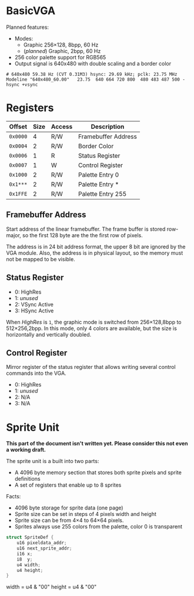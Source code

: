 # BasicVGA

Planned features:

- Modes:
	- Graphic 256×128, 8bpp, 60 Hz
	- (*planned*) Graphic, 2bpp, 60 Hz
- 256 color palette support for RGB565
- Output signal is 640x480 with double scaling and a border color

```
# 640x480 59.38 Hz (CVT 0.31M3) hsync: 29.69 kHz; pclk: 23.75 MHz
Modeline "640x480_60.00"   23.75  640 664 720 800  480 483 487 500 -hsync +vsync
```

# Registers

| Offset   | Size | Access | Description           |
|----------|------|--------|-----------------------|
| `0x0000` |    4 | R/W    | Framebuffer Address   |
| `0x0004` |    2 | R/W    | Border Color          |
| `0x0006` |    1 | R      | Status Register       |
| `0x0007` |    1 | W      | Control Register      |
| `0x1000` |    2 | R/W    | Palette Entry 0       |
| `0x1***` |    2 | R/W    | Palette Entry *       |
| `0x1FFE` |    2 | R/W    | Palette Entry 255     |

## Framebuffer Address
Start address of the linear framebuffer. The frame buffer
is stored row-major, so the first 128 byte are the the first
row of pixels.

The address is in 24 bit address format, the upper 8 bit are
ignored by the VGA module. Also, the address is in physical
layout, so the memory must not be mapped to be visible.

## Status Register

- 0: HighRes
- 1: *unused*
- 2: VSync Active
- 3: HSync Active

When *HighRes* is `1`, the graphic mode is switched from 256×128,8bpp to 512×256,2bpp. In this mode, only 4 colors are available, but the size is horizontally and vertically doubled.

## Control Register
Mirror register of the status register that allows writing several control commands into the VGA.

- 0: HighRes
- 1: *unused*
- 2: N/A
- 3: N/A

# Sprite Unit

**This part of the document isn't written yet. Please consider this not even a working draft.**

The sprite unit is a built into two parts:

- A 4096 byte memory section that stores both sprite pixels and sprite definitions
- A set of registers that enable up to 8 sprites

Facts:

- 4096 byte storage for sprite data (one page)
- Sprite size can be set in steps of 4 pixels width and height
- Sprite size can be from 4×4 to 64×64 pixels.
- Sprites always use 255 colors from the palette, color 0 is transparent

```c
struct SpriteDef {
	u16 pixeldata_addr;
	u16 next_sprite_addr;
	i16 x;
	i8  y;
	u4 width;
	u4 height;
}
```

width  = u4 & "00"
height = u4 & "00"

